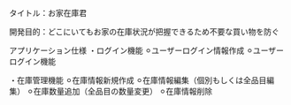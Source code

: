 
タイトル：お家在庫君

開発目的：どこにいてもお家の在庫状況が把握できるため不要な買い物を防ぐ

アプリケーション仕様
  ・ログイン機能
    ⚪︎ユーザーログイン情報作成
    ⚪︎ユーザーログイン機能
    
  ・在庫管理機能
    ⚪︎在庫情報新規作成
    ⚪︎在庫情報編集（個別もしくは全品目編集）
    ⚪︎在庫数量追加（全品目の数量変更）
    ⚪︎在庫情報削除
    
  
  
  
